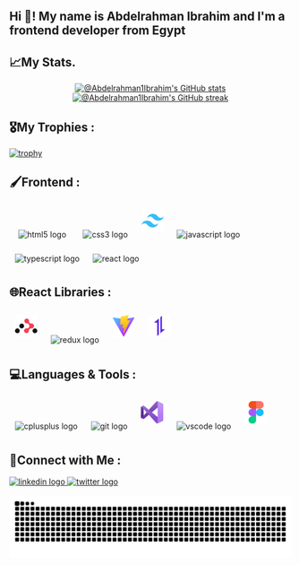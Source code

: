 <h2 align="left">Hi 👋! My name is Abdelrahman Ibrahim and I'm a frontend developer from Egypt</h2>

## 📈My Stats.
<p align="center">
  <a href="https://github.com/Abdelrahman1Ibrahim">
    <img src="https://github-readme-stats-one-bice.vercel.app/api?username=Abdelrahman1Ibrahim&theme=gotham&show_icons=true&count_private=true&hide_border=true&role=OWNER,ORGANIZATION_MEMBER,COLLABORATOR" width="48%" alt="@Abdelrahman1Ibrahim's GitHub stats"/>
  </a>
  <a href="https://github.com/Abdelrahman1Ibrahim?tab=stars">
    <img src="https://github-readme-streak-stats.herokuapp.com?user=Abdelrahman1Ibrahim&theme=gotham&hide_border=true&date_format=M%20j%5B%2C%20Y%5D" width="48%" alt="@Abdelrahman1Ibrahim's GitHub streak"/>
  </a>
</p>



## 🎖️My Trophies :
 <p align="left">
  <a href="https://github.com/Abdelrahman1Ibrahim/github-profile-trophy">
    <img src="https://github-profile-trophy.vercel.app/?username=Abdelrahman1Ibrahim&theme=onedark" alt="trophy">
  </a>
</p>
<!--[![trophy](https://github-profile-trophy.vercel.app/?username=Abdelrahman1Ibrahim&theme=onedark)](https://github.com/Abdelrahman1Ibrahim/github-profile-trophy) -->


## 🖌️Frontend :
<div align="left">
  <img src="https://cdn.jsdelivr.net/gh/devicons/devicon/icons/html5/html5-original.svg" height="30" alt="html5 logo" style="margin: 1rem; width: 40px; height: 40px;"/>
  <img src="https://cdn.jsdelivr.net/gh/devicons/devicon/icons/css3/css3-original.svg" height="30" alt="css3 logo" style="margin: 10px; width: 40px; height: 40px;"/>
<!--   <img src="https://cdn.jsdelivr.net/gh/devicons/devicon/icons/bootstrap/bootstrap-original.svg" height="30" alt="bootstrap logo" style="margin: 10px; width: 40px; height: 40px;"/> -->
  <img src="https://raw.githubusercontent.com/devicons/devicon/v2.16.0/icons/tailwindcss/tailwindcss-original.svg" height="30" alt="tailwindcss logo" style="margin: 10px; width: 40px; height: 40px;"/>
<!--   <img src="https://cdn.jsdelivr.net/gh/devicons/devicon/icons/sass/sass-original.svg" height="30" alt="sass logo" style="margin: 10px; width: 40px; height: 40px;"/> -->
  <img src="https://cdn.jsdelivr.net/gh/devicons/devicon/icons/javascript/javascript-original.svg" height="30" alt="javascript logo" style="margin: 10px; width: 40px; height: 40px;"/>
   <img src="https://cdn.jsdelivr.net/gh/devicons/devicon/icons/typescript/typescript-original.svg" height="30" alt="typescript logo" style="margin: 10px; width: 40px; height: 40px;"/> 
  <img src="https://cdn.jsdelivr.net/gh/devicons/devicon/icons/react/react-original.svg" height="30" alt="react logo" style="margin: 10px; width: 40px; height: 40px;"/>
<!--   <img src="https://cdn.jsdelivr.net/gh/devicons/devicon/icons/nextjs/nextjs-original.svg" height="30" alt="nextjs logo" style="margin: 10px; width: 40px; height: 40px;"/> -->
<!--   <img src="https://cdn.jsdelivr.net/gh/devicons/devicon/icons/angular/angular-original.svg" height="30" alt="angular logo" style="margin: 10px; width: 40px; height: 40px;"/> -->

</div>

## 🌐React Libraries :
<div align="left">
  <img src="https://raw.githubusercontent.com/devicons/devicon/v2.16.0/icons/reactrouter/reactrouter-original.svg" height="30" alt="react-router logo" style="margin: 10px; width: 40px; height: 40px;"/>
<!--   <img src="https://raw.githubusercontent.com/devicons/devicon/v2.16.0/icons/reactbootstrap/reactbootstrap-original.svg" height="30" alt="react-bootstrap logo" style="margin: 10px; width: 40px; height: 40px;"/> -->
  <img src="https://cdn.jsdelivr.net/gh/devicons/devicon/icons/redux/redux-original.svg" height="30" alt="redux logo" style="margin: 10px; width: 40px; height: 40px;"/>
  <img src="https://raw.githubusercontent.com/devicons/devicon/v2.16.0/icons/vitejs/vitejs-original.svg" height="30" alt="vite logo" style="margin: 10px; width: 40px; height: 40px;"/>
  <img src="https://raw.githubusercontent.com/devicons/devicon/v2.16.0/icons/axios/axios-plain.svg" height="30" alt="axios logo" style="margin: 10px; width: 40px; height: 40px;"/>
</div>

## 💻Languages & Tools :
<div align="left">
<!--   <img src="https://cdn.jsdelivr.net/gh/devicons/devicon/icons/csharp/csharp-original.svg" height="30" alt="csharp logo" style="margin: 10px; width: 40px; height: 40px;"/> -->
  <img src="https://cdn.jsdelivr.net/gh/devicons/devicon/icons/cplusplus/cplusplus-original.svg" height="30" alt="cplusplus logo" style="margin: 10px; width: 40px; height: 40px;"/>
<!--   <img src="https://cdn.jsdelivr.net/gh/devicons/devicon/icons/firebase/firebase-plain.svg" height="30" alt="firebase logo" style="margin: 10px; width: 40px; height: 40px;"/> -->
  <img src="https://cdn.jsdelivr.net/gh/devicons/devicon/icons/git/git-original.svg" height="30" alt="git logo" style="margin: 10px; width: 40px; height: 40px;"/>
  <img src="https://raw.githubusercontent.com/devicons/devicon/v2.16.0/icons/visualstudio/visualstudio-original.svg" height="30" alt="vs logo" style="margin: 10px; width: 40px; height: 40px;"/>
  <img src="https://cdn.jsdelivr.net/gh/devicons/devicon/icons/vscode/vscode-original.svg" height="30" alt="vscode logo" style="margin: 10px; width: 40px; height: 40px;"/>
  <img src="https://raw.githubusercontent.com/devicons/devicon/v2.16.0/icons/figma/figma-original.svg" height="30" alt="figma logo" style="margin: 10px; width: 40px; height: 40px;"/>
</div>

## 🤵Connect with Me :
<div align="left">
  <a href="https://www.linkedin.com/in/abdelrahman-ma3rouf/" target="_blank">
    <img src="https://img.shields.io/static/v1?message=LinkedIn&logo=linkedin&label=&color=0077B5&logoColor=white&labelColor=&style=for-the-badge" height="35" alt="linkedin logo"  />
  </a>
  <a href="https://x.com/abdo_Mar3ouf" target="_blank">
    <img src="https://img.shields.io/static/v1?message=Twitter&logo=twitter&label=&color=1DA1F2&logoColor=white&labelColor=&style=for-the-badge" height="35" alt="twitter logo"  />
  </a>
</div>

<br clear="both">

<div align="center">
  <img align="center" src="https://raw.githubusercontent.com/Abdelrahman1Ibrahim/Abdelrahman1Ibrahim/output/snake.svg" alt="Snake animation" />
</div>
